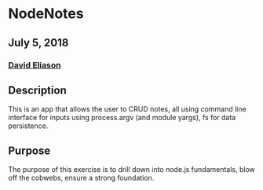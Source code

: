 # NodeNotes
## July 5, 2018
### [David Eliason](http://www.davethemaker.com)

## Description
This is an app that allows the user to CRUD notes, all using command line interface for inputs using process.argv (and module yargs), fs for data persistence. 

## Purpose
The purpose of this exercise is to drill down into node.js fundamentals, blow off the cobwebs, ensure a strong foundation.


